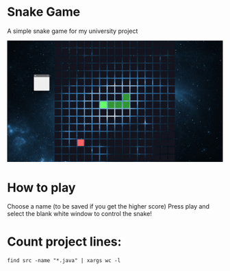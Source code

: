# Snake Game
A simple snake game for my university project

![Snake Game running](https://github.com/n0deee/snakee-window-game/blob/main/image/demo.jpg "The snake game")

# How to play
Choose a name (to be saved if you get the higher score)
Press play and select the blank white window to control the snake!


# Count project lines:
```console
find src -name "*.java" | xargs wc -l
```